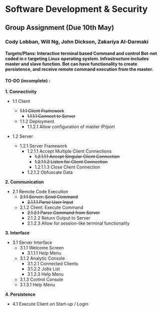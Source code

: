 # Software Development & Security
## Group Assignment (Due 10th May)
### Cody Lobban, Will Ng, John Dickson, Zakariya Al-Darmaki

#### Targets/Plans: Interactive terminal based Command and control Bot-net coded in c targeting Linux operating system. Infrastructure includes master and slave function. Bot can have functionality to create persistence, and receive remote command execution from the master.


#### TO-DO (incomplete) :
**1. Connectivity**

  * 1.1 Client
    * ~~1.1.1 Client Framework~~
      * ~~1.1.1.1 Connect to Server~~
    * 1.1.2 Deployment
      * 1.1.2.1 Allow configuration of master IP/port
      
  * 1.2 Server
    * 1.2.1 Server Framework
      * 1.2.1.1 Accept Multiple Client Connections
        * ~~1.2.1.1.1 Accept Singular Client Connection~~
        * ~~1.2.1.1.2 Listen for Client Connection~~
        * 1.2.1.1.3 Close Client Connection
      * 1.2.1.2 Obfuscate Data
      
      
**2. Communication**
  * 2.1 Remote Code Execution
    * ~~2.1.1 Server: Send Command~~
      * ~~2.1.1.1 Parse User Input~~
    * 2.1.2 Client: Execute Command
      * ~~2.1.2.1 Parse Command from Server~~
      * 2.1.2.2 Return Output to Server
      * 2.1.2.3 Allow for session-like terminal functionality
      
      
**3. Interface** 
  * 3.1 Server Interface 
    * 3.1.1 Welcome Screen
      * 3.1.1.1 Help Menu
    * 3.1.2 Analytic Console
      * 3.1.2.1 Connected Clients
      * 3.1.2.2 Jobs List
      * 3.1.2.3 Help Menu
    * 3.1.3 Control Console
    * 3.1.3.1 Help Menu

**4. Persistence**
  * 4.1 Execute Client on Start-up / Login
